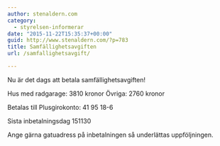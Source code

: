 ```yaml
---
author: stenaldern.com
category:
  - styrelsen-informerar
date: "2015-11-22T15:35:37+00:00"
guid: http://www.stenaldern.com/?p=783
title: Samfällighetsavgiften
url: /samfallighetsavgift/

---
```

Nu är det dags att betala samfällighetsavgiften!

Hus med radgarage: 3810 kronor
Övriga: 2760 kronor

Betalas till Plusgirokonto: 41 95 18-6

Sista inbetalningsdag 151130

Ange gärna gatuadress på inbetalningen så underlättas uppföljningen.
